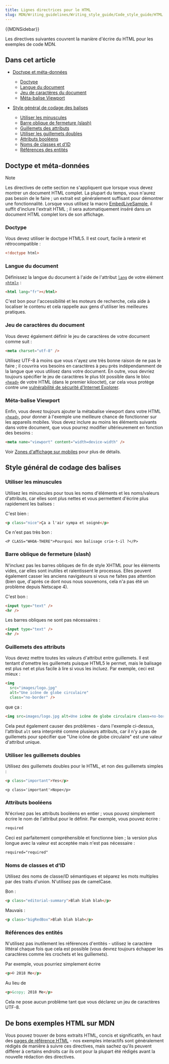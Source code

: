 ```yaml
---
title: Lignes directrices pour le HTML
slug: MDN/Writing_guidelines/Writing_style_guide/Code_style_guide/HTML
---
```


{{MDNSidebar}}

Les directives suivantes couvrent la manière d'écrire du HTML pour les exemples de code MDN.

## Dans cet article

- [Doctype et méta-données](#doctype_and_metadata)

  - [Doctype](#doctype)
  - [Langue du document](#document_language)
  - [Jeu de caractères du document](#document_characterset)
  - [Méta-balise Viewport](#viewport_meta_tag)

- [Style général de codage des balises](#general_markup_coding_style)

  - [Utiliser les minuscules](#use_lowercase)
  - [Barre oblique de fermeture (slash)](#trailing_slashes)
  - [Guillemets des attributs](#quoting_attributes)
  - [Utiliser les guillemets doubles](#use_double_quotes)
  - [Attributs booléens](#boolean_attributes)
  - [Noms de classes et d'ID](#class_and_id_names)
  - [Références des entités](#entity_references)

## Doctype et méta-données

> [!NOTE]
> Les directives de cette section ne s'appliquent que lorsque vous devez montrer un document HTML complet. La plupart du temps, vous n'aurez pas besoin de le faire ; un extrait est généralement suffisant pour démontrer une fonctionnalité. Lorsque vous utilisez la macro [EmbedLiveSample](/fr/docs/MDN/Structures/Code_examples#traditional_live_samples), il suffit d'inclure l'extrait HTML ; il sera automatiquement inséré dans un document HTML complet lors de son affichage.

### Doctype

Vous devez utiliser le doctype HTML5. Il est court, facile à retenir et rétrocompatible :

```html example-good
<!doctype html>
```

### Langue du document

Définissez la langue du document à l'aide de l'attribut [`lang`](/fr/docs/Web/HTML/Global_attributes#lang) de votre élément [`<html>`](/fr/docs/Web/HTML/Element/html) :

```html example-good
<html lang="fr"></html>
```

C'est bon pour l'accessibilité et les moteurs de recherche, cela aide à localiser le contenu et cela rappelle aux gens d'utiliser les meilleures pratiques.

### Jeu de caractères du document

Vous devez également définir le jeu de caractères de votre document comme suit :

```html example-good
<meta charset="utf-8" />
```

Utilisez UTF-8 à moins que vous n'ayez une très bonne raison de ne pas le faire ; il couvrira vos besoins en caractères à peu près indépendamment de la langue que vous utilisez dans votre document. En outre, vous devriez toujours spécifier le jeu de caractères le plus tôt possible dans le bloc [`<head>`](/fr/docs/Web/HTML/Element/head) de votre HTML (dans le premier kilooctet), car cela vous protège contre une [vulnérabilité de sécurité d'Internet Explorer](http://support.microsoft.com/kb/928847).

### Méta-balise Viewport

Enfin, vous devez toujours ajouter la métabalise viewport dans votre HTML [`<head>`](/fr/docs/Web/HTML/Element/head), pour donner à l'exemple une meilleure chance de fonctionner sur les appareils mobiles. Vous devez inclure au moins les éléments suivants dans votre document, que vous pourrez modifier ultérieurement en fonction des besoins :

```html example-good
<meta name="viewport" content="width=device-width" />
```

Voir [Zones d'affichage sur mobiles](/fr/docs/Web/CSS/Viewport_concepts#mobile_viewports) pour plus de détails.

## Style général de codage des balises

### Utiliser les minuscules

Utilisez les minuscules pour tous les noms d'éléments et les noms/valeurs d'attributs, car elles sont plus nettes et vous permettent d'écrire plus rapidement les balises :

C'est bien :

```html example-good
<p class="nice">Ça a l'air sympa et soigné</p>
```

Ce n'est pas très bon :

```html-nolint example-bad
<P CLASS="WHOA-THERE">Pourquoi mon balisage crie-t-il ?</P>
```

### Barre oblique de fermeture (slash)

N'incluez pas les barres obliques de fin de style XHTML pour les éléments vides, car elles sont inutiles et ralentissent le processus. Elles peuvent également casser les anciens navigateurs si vous ne faites pas attention (bien que, d'après ce dont nous nous souvenons, cela n'a pas été un problème depuis Netscape 4).

C'est bon :

```html example-good
<input type="text" />
<hr />
```

Les barres obliques ne sont pas nécessaires :

```html example-bad
<input type="text" />
<hr />
```

### Guillemets des attributs

Vous devez mettre toutes les valeurs d'attribut entre guillemets. Il est tentant d'omettre les guillemets puisque HTML5 le permet, mais le balisage est plus net et plus facile à lire si vous les incluez. Par exemple, ceci est mieux :

```html example-good
<img
  src="images/logo.jpg"
  alt="Une icône de globe circulaire"
  class="no-border" />
```

que ça :

```html example-bad
<img src=images/logo.jpg alt=Une icône de globe circulaire class=no-border>
```

Cela peut également causer des problèmes - dans l'exemple ci-dessus, l'attribut `alt` sera interprété comme plusieurs attributs, car il n'y a pas de guillemets pour spécifier que "Une icône de globe circulaire" est une valeur d'attribut unique.

### Utiliser les guillemets doubles

Utilisez des guillemets doubles pour le HTML, et non des guillemets simples :

```html example-good
<p class="important">Yes</p>
```

```html-nolint example-bad
<p class='important'>Nope</p>
```

### Attributs booléens

N'écrivez pas les attributs booléens en entier ; vous pouvez simplement écrire le nom de l'attribut pour le définir. Par exemple, vous pouvez écrire :

```html example-good
required
```

Ceci est parfaitement compréhensible et fonctionne bien ; la version plus longue avec la valeur est acceptée mais n'est pas nécessaire :

```html example-bad
required="required"
```

### Noms de classes et d'ID

Utilisez des noms de classe/ID sémantiques et séparez les mots multiples par des traits d'union. N'utilisez pas de camelCase.

Bon :

```html example-good
<p class="editorial-summary">Blah blah blah</p>
```

Mauvais :

```html example-bad
<p class="bigRedBox">Blah blah blah</p>
```

### Références des entités

N'utilisez pas inutilement les références d'entités - utilisez le caractère littéral chaque fois que cela est possible (vous devrez toujours échapper les caractères comme les crochets et les guillemets).

Par exemple, vous pourriez simplement écrire

```html example-good
<p>© 2018 Me</p>
```

Au lieu de

```html example-bad
<p>&copy; 2018 Me</p>
```

Cela ne pose aucun problème tant que vous déclarez un jeu de caractères UTF-8.

## De bons exemples HTML sur MDN

Vous pouvez trouver de bons extraits HTML, concis et significatifs, en haut des [pages de référence HTML](/fr/docs/Web/HTML/Reference) - nos exemples interactifs sont généralement rédigés de manière à suivre ces directives, mais sachez qu'ils peuvent différer à certains endroits car ils ont pour la plupart été rédigés avant la nouvelle rédaction des directives.
